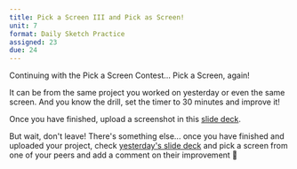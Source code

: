 ```yaml
---
title: Pick a Screen III and Pick as Screen!
unit: 7
format: Daily Sketch Practice
assigned: 23
due: 24
---
```

Continuing with the Pick a Screen Contest… Pick a Screen, again! 

It can be from the same project you worked on yesterday or even the same screen. And you know the drill, set the timer to 30 minutes and improve it!

Once you have finished, upload a screenshot in this [slide deck](https://drive.google.com/drive/folders/18RdxQCQBQ-QxH4AneTVMWGBNJFbBWvbQ).

But wait, don't leave! There's something else... once you have finished and uploaded your project, check [yesterday's slide deck](https://drive.google.com/drive/folders/1Y2iqFaE7qojzthPT3v42LMgIzeX_rwPQ) and pick a screen from one of your peers and add a comment on their improvement 🚀
